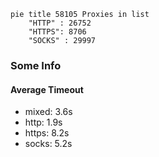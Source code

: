 
```mermaid
pie title 58105 Proxies in list
    "HTTP" : 26752
    "HTTPS": 8706
    "SOCKS" : 29997
```

### Some Info
#### Average Timeout

- mixed: 3.6s
- http: 1.9s
- https: 8.2s
- socks: 5.2s